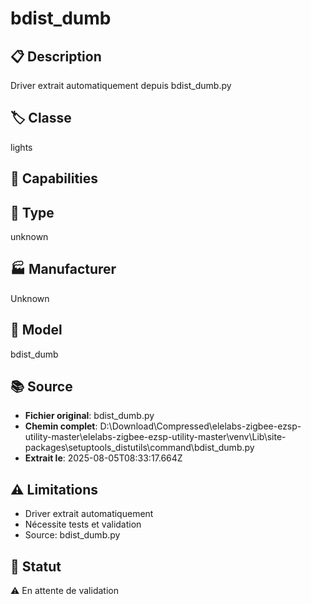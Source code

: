 # bdist_dumb

## 📋 Description
Driver extrait automatiquement depuis bdist_dumb.py

## 🏷️ Classe
lights

## 🔧 Capabilities


## 📡 Type
unknown

## 🏭 Manufacturer
Unknown

## 📱 Model
bdist_dumb

## 📚 Source
- **Fichier original**: bdist_dumb.py
- **Chemin complet**: D:\Download\Compressed\elelabs-zigbee-ezsp-utility-master\elelabs-zigbee-ezsp-utility-master\venv\Lib\site-packages\setuptools\_distutils\command\bdist_dumb.py
- **Extrait le**: 2025-08-05T08:33:17.664Z

## ⚠️ Limitations
- Driver extrait automatiquement
- Nécessite tests et validation
- Source: bdist_dumb.py

## 🚀 Statut
⚠️ En attente de validation
